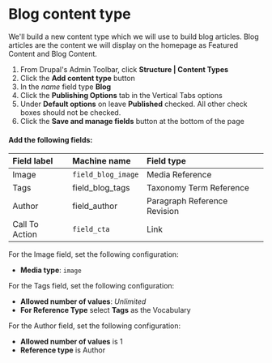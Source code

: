 # Blog content type

We'll build a new content type which we will use to build blog articles.  Blog articles are the content we will display on the homepage as Featured Content and Blog Content.

1. From Drupal's Admin Toolbar, click **Structure \| Content Types**
2. Click the **Add content type** button
3. In the _name_ field type **Blog**
4. Click the **Publishing Options** tab in the Vertical Tabs options
5. Under **Default options** on leave **Published** checked.  All other check boxes should not be checked.
6. Click the **Save and manage fields** button at the bottom of the page

#### Add the following fields:

| Field label | Machine name | Field type |
| :--- | :--- | :--- |
| Image | `field_blog_image` | Media Reference |
| Tags | field\_blog\_tags | Taxonomy Term Reference |
| Author | field\_author | Paragraph Reference Revision |
| Call To Action | `field_cta` | Link |

For the Image field, set the following configuration:

* **Media type**: `image`

For the Tags field, set the following configuration:

* **Allowed number of values**: _Unlimited_
* **For Reference Type** select **Tags** as the Vocabulary

For the Author field, set the following configuration:

* **Allowed number of values** is 1
* **Reference type** is Author

